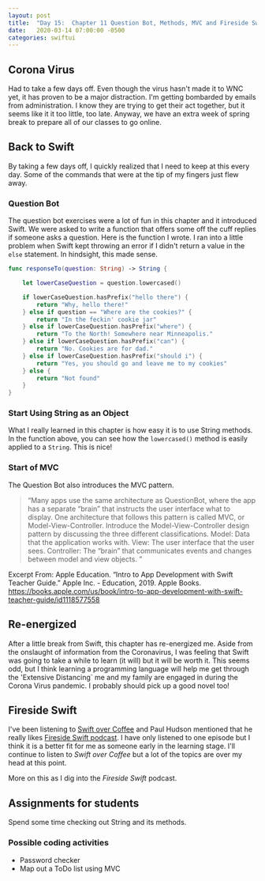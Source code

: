 ```yaml
---
layout: post
title:  "Day 15:  Chapter 11 Question Bot, Methods, MVC and Fireside Swift"
date:   2020-03-14 07:00:00 -0500
categories: swiftui
---
```


## Corona Virus

Had to take a few days off. Even though the virus hasn't made it to WNC yet, it has proven to be a major distraction. I'm getting bombarded by emails from administration. I know they are trying to get their act together, but it seems like it it too little, too late. Anyway, we have an extra week of spring break to prepare all of our classes to go online. 

## Back to Swift

By taking a few days off, I quickly realized that I need to keep at this every day. Some of the commands that were at the tip of my fingers just flew away.

### Question Bot

The question bot exercises were a lot of fun in this chapter and it introduced Swift. We were asked to write a function that offers some off the cuff replies if someone asks a question. Here is the function I wrote. I ran into a little problem when Swift kept throwing an error if I didn't return a value in the `else` statement. In hindsight, this made sense.

```swift
func responseTo(question: String) -> String {

    let lowerCaseQuestion = question.lowercased()

    if lowerCaseQuestion.hasPrefix("hello there") {
        return "Why, hello there!"
    } else if question == "Where are the cookies?" {
        return "In the feckin' cookie jar"
    } else if lowerCaseQuestion.hasPrefix("where") {
        return "To the North! Somewhere near Minneapolis."
    } else if lowerCaseQuestion.hasPrefix("can") {
        return "No. Cookies are for dad."
    } else if lowerCaseQuestion.hasPrefix("should i") {
        return "Yes, you should go and leave me to my cookies"
    } else {
        return "Not found"
    }
}
```

### Start Using String as an Object

What I really learned in this chapter is how easy it is to use String methods. In the function above, you can see how the `lowercased()` method is easily applied to a `String`. This is nice!

### Start of MVC

The Question Bot also introduces the MVC pattern. 

>“Many apps use the same architecture as QuestionBot, where the app has a separate “brain” that instructs the user interface what to display. One architecture that follows this pattern is called MVC, or Model-View-Controller. Introduce the Model-View-Controller design pattern by discussing the three different classifications.
Model: Data that the application works with.
View: The user interface that the user sees.
Controller: The “brain” that communicates events and changes between model and view objects.
”

Excerpt From: Apple Education. “Intro to App Development with Swift Teacher Guide.” Apple Inc. - Education, 2019. Apple Books. https://books.apple.com/us/book/intro-to-app-development-with-swift-teacher-guide/id1118577558

## Re-energized

After a little break from Swift, this chapter has re-energized me. Aside from the onslaught of information from the Coronavirus, I was feeling that Swift was going to take a while to learn (it will) but it will be worth it. This seems odd, but I think learning a programming language will help me get through the 'Extensive Distancing` me and my family are engaged in during the Corona Virus pandemic. I probably should pick up a good novel too!

## Fireside Swift

I've been listening to [Swift over Coffee](https://podcasts.apple.com/us/podcast/swift-over-coffee/id1435076502) and Paul Hudson mentioned that he really likes [Fireside Swift podcast](https://www.firesideswift.com/). I have only listened to one episode but I think it is a better fit for me as someone early in the learning stage. I'll continue to listen to _Swift over Coffee_ but a lot of the topics are over my head at this point.  

More on this as I dig into the _Fireside Swift_ podcast. 

## Assignments for students

Spend some time checking out String and its methods. 

### Possible coding activities

* Password checker
* Map out a ToDo list using MVC


